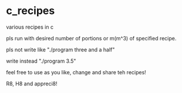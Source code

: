 # c_recipes
various recipes in c

pls run with desired number of portions or m(m^3) of specified recipe.

pls not write like "./program three and a half"

write instead "./program 3.5"

feel free to use as you like, change and share teh recipes!

R8, H8 and appreci8!
